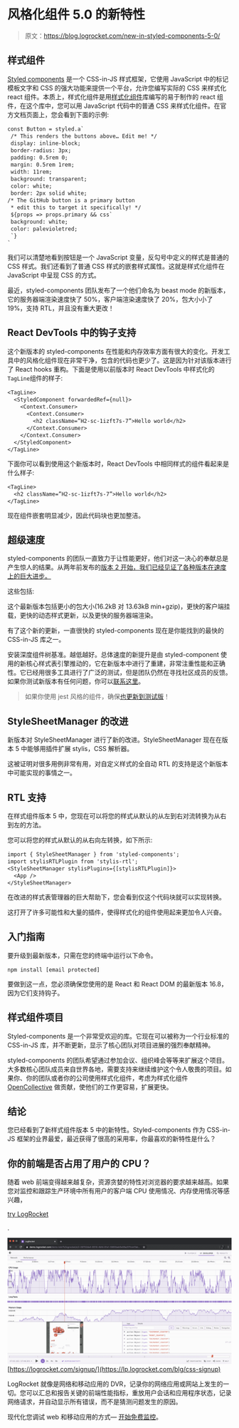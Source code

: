 # 风格化组件 5.0 的新特性

> 原文：<https://blog.logrocket.com/new-in-styled-components-5-0/>

## 样式组件

[Styled components](http://styled-components.com/) 是一个 CSS-in-JS 样式框架，它使用 JavaScript 中的标记模板文字和 CSS 的强大功能来提供一个平台，允许您编写实际的 CSS 来样式化 react 组件。本质上，样式化组件是用[样式化组件](http://styled-components.com)库编写的易于制作的 react 组件，在这个库中，您可以用 JavaScript 代码中的普通 CSS 来样式化组件。在官方文档页面上，您会看到下面的示例:

```
const Button = styled.a`
 /* This renders the buttons above… Edit me! */
 display: inline-block;
 border-radius: 3px;
 padding: 0.5rem 0;
 margin: 0.5rem 1rem;
 width: 11rem;
 background: transparent;
 color: white;
 border: 2px solid white;
/* The GitHub button is a primary button
 * edit this to target it specifically! */
 ${props => props.primary && css`
 background: white;
 color: palevioletred;
 `}
`
```

我们可以清楚地看到按钮是一个 JavaScript 变量，反勾号中定义的样式是普通的 CSS 样式。我们还看到了普通 CSS 样式的嵌套样式属性。这就是样式化组件在 JavaScript 中呈现 CSS 的方式。

最近，styled-components 团队发布了一个他们命名为 beast mode 的新版本，它的服务器端渲染速度快了 50%，客户端渲染速度快了 20%，包大小小了 19%，支持 RTL，并且没有重大更改！

## React DevTools 中的钩子支持

这个新版本的 styled-components 在性能和内存效率方面有很大的变化。开发工具中的风格化组件现在非常干净，包含的代码也更少了。这是因为针对该版本进行了 React hooks 重构。下面是使用以前版本时 React DevTools 中样式化的`TagLine`组件的样子:

```
<TagLine>
  <StyledComponent forwardedRef={null}>
    <Context.Consumer>
      <Context.Consumer>
        <h2 className=”H2-sc-1izft7s-7”>Hello world</h2>
      </Context.Consumer>
    </Context.Consumer>
  </StyledComponent>
</TagLine>
```

下面你可以看到使用这个新版本时，React DevTools 中相同样式的组件看起来是什么样子:

```
<TagLine>
  <h2 className=”H2-sc-1izft7s-7”>Hello world</h2>
</TagLine>
```

现在组件嵌套明显减少，因此代码块也更加整洁。

## 超级速度

styled-components 的团队一直致力于让性能更好，他们对这一决心的奉献总是产生惊人的结果。从两年前发布的[版本 2 开始，我们已经见证了各种版本在速度上的巨大进步。](https://medium.com/styled-components/announcing-v2-f01ef3766ac2)

这些包括:

这个最新版本包括更小的包大小(16.2kB 对 13.63kB min+gzip)，更快的客户端挂载，更快的动态样式更新，以及更快的服务器端渲染。

有了这个新的更新，一直很快的 styled-components 现在是你能找到的最快的 CSS-in-JS 库之一。

安装深度组件树基准。越低越好。总体速度的新提升是由 styled-component 使用的新核心样式表引擎推动的，它在新版本中进行了重建，非常注重性能和正确性。它已经用很多工具进行了广泛的测试，但是团队仍然在寻找社区成员的反馈。如果你测试新版本有任何问题，你可以[联系这里](https://github.com/styled-components/styled-components/issues/new)。

> 如果你使用 jest 风格的组件，确保[也更新到测试版](https://github.com/styled-components/jest-styled-components/releases/tag/v7.0.0-beta.0)！

## StyleSheetManager 的改进

新版本对 StyleSheetManager 进行了新的改进。StyleSheetManager 现在在版本 5 中能够用插件扩展 stylis，CSS 解析器。

这被证明对很多用例非常有用，对自定义样式的全自动 RTL 的支持是这个新版本中可能实现的事情之一。

## RTL 支持

在样式组件版本 5 中，您现在可以将您的样式从默认的从左到右对流转换为从右到左的方法。

您可以将您的样式从默认的从右向左转换，如下所示:

```
import { StyleSheetManager } from 'styled-components';
import stylisRTLPlugin from 'stylis-rtl';
<StyleSheetManager stylisPlugins={[stylisRTLPlugin]}>
  <App />
</StyleSheetManager>
```

在改进的样式表管理器的巨大帮助下，您会看到仅这个代码块就可以实现转换。

这打开了许多可能性和大量的插件，使得样式化的组件使用起来更加令人兴奋。

## 入门指南

要升级到最新版本，只需在您的终端中运行以下命令。

```
npm install [email protected]
```

要做到这一点，您必须确保您使用的是 React 和 React DOM 的最新版本 16.8，因为它们支持钩子。

## 样式组件项目

Styled-components 是一个非常受欢迎的库。它现在可以被称为一个行业标准的 CSS-in-JS 库，并不断更新，显示了核心团队对项目进展的强烈奉献精神。

styled-components 的团队希望通过参加会议、组织峰会等等来扩展这个项目。大多数核心团队成员来自世界各地，需要支持来继续维护这个令人敬畏的项目。如果你、你的团队或者你的公司使用样式化组件，考虑为样式化组件 [OpenCollective](https://opencollective.com/styled-components) 做贡献，使他们的工作更容易，扩展更快。

## 结论

您已经看到了新样式组件版本 5 中的新特性。Styled-components 作为 CSS-in-JS 框架的业界最爱，最近获得了很高的采用率，你最喜欢的新特性是什么？

## 你的前端是否占用了用户的 CPU？

随着 web 前端变得越来越复杂，资源贪婪的特性对浏览器的要求越来越高。如果您对监控和跟踪生产环境中所有用户的客户端 CPU 使用情况、内存使用情况等感兴趣，

[try LogRocket](https://lp.logrocket.com/blg/css-signup)

.

[![LogRocket Dashboard Free Trial Banner](img/dacb06c713aec161ffeaffae5bd048cd.png)](https://lp.logrocket.com/blg/css-signup)[https://logrocket.com/signup/](https://lp.logrocket.com/blg/css-signup)

LogRocket 就像是网络和移动应用的 DVR，记录你的网络应用或网站上发生的一切。您可以汇总和报告关键的前端性能指标，重放用户会话和应用程序状态，记录网络请求，并自动显示所有错误，而不是猜测问题发生的原因。

现代化您调试 web 和移动应用的方式— [开始免费监控](https://lp.logrocket.com/blg/css-signup)。